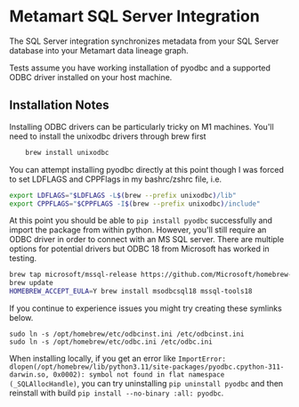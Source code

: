 # Metamart SQL Server Integration

The SQL Server integration synchronizes metadata from your SQL Server database into your Metamart data lineage graph.

Tests assume you have working installation of pyodbc and a supported
ODBC driver installed on your host machine.

## Installation Notes

Installing ODBC drivers can be particularly tricky on M1 machines.
You'll need to install the unixodbc drivers through brew first

```bash
    brew install unixodbc
```

You can attempt installing pyodbc directly at this point though I was forced to
set LDFLAGS and CPPFlags in my bashrc/zshrc file, i.e.

```bash
export LDFLAGS="$LDFLAGS -L$(brew --prefix unixodbc)/lib"
export CPPFLAGS="$CPPFLAGS -I$(brew --prefix unixodbc)/include"
```

At this point you should be able to `pip install pyodbc` successfully
and import the package from within python. However, you'll still require an
ODBC driver in order to connect with an MS SQL server. There are multiple options
for potential drivers but ODBC 18 from Microsoft has worked in testing.

```bash
brew tap microsoft/mssql-release https://github.com/Microsoft/homebrew-mssql-release
brew update
HOMEBREW_ACCEPT_EULA=Y brew install msodbcsql18 mssql-tools18
```

If you continue to experience issues you might try creating these symlinks
below.

```
sudo ln -s /opt/homebrew/etc/odbcinst.ini /etc/odbcinst.ini
sudo ln -s /opt/homebrew/etc/odbc.ini /etc/odbc.ini
```

When installing locally, if you get an error like `ImportError: dlopen(/opt/homebrew/lib/python3.11/site-packages/pyodbc.cpython-311-darwin.so, 0x0002): symbol not found in flat namespace (_SQLAllocHandle)`, you can try uninstalling `pip uninstall pyodbc` and then reinstall with build `pip install --no-binary :all: pyodbc`.
